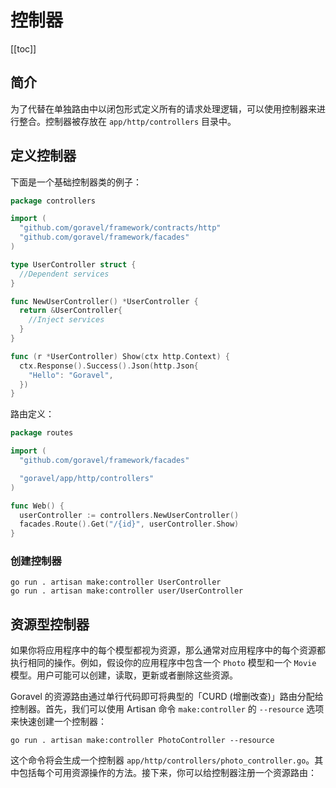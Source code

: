 # 控制器

[[toc]]

## 简介

为了代替在单独路由中以闭包形式定义所有的请求处理逻辑，可以使用控制器来进行整合。控制器被存放在 `app/http/controllers` 目录中。

## 定义控制器

下面是一个基础控制器类的例子：

```go
package controllers

import (
  "github.com/goravel/framework/contracts/http"
  "github.com/goravel/framework/facades"
)

type UserController struct {
  //Dependent services
}

func NewUserController() *UserController {
  return &UserController{
    //Inject services
  }
}

func (r *UserController) Show(ctx http.Context) {
  ctx.Response().Success().Json(http.Json{
    "Hello": "Goravel",
  })
}
```

路由定义：

```go
package routes

import (
  "github.com/goravel/framework/facades"

  "goravel/app/http/controllers"
)

func Web() {
  userController := controllers.NewUserController()
  facades.Route().Get("/{id}", userController.Show)
}
```

### 创建控制器

```
go run . artisan make:controller UserController
go run . artisan make:controller user/UserController
```

## 资源型控制器

如果你将应用程序中的每个模型都视为资源，那么通常对应用程序中的每个资源都执行相同的操作。例如，假设你的应用程序中包含一个 `Photo` 模型和一个 `Movie` 模型。用户可能可以创建，读取，更新或者删除这些资源。

Goravel 的资源路由通过单行代码即可将典型的「CURD (增删改查)」路由分配给控制器。首先，我们可以使用 Artisan 命令 `make:controller` 的 `--resource` 选项来快速创建一个控制器：

```
go run . artisan make:controller PhotoController --resource
```

这个命令将会生成一个控制器 `app/http/controllers/photo_controller.go`。其中包括每个可用资源操作的方法。接下来，你可以给控制器注册一个资源路由：

<CommentService/>